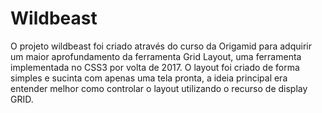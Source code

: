 # Wildbeast

O projeto wildbeast foi criado através do curso da Origamid para adquirir um maior aprofundamento da ferramenta Grid Layout, uma ferramenta implementada no CSS3 por volta de 2017.
O layout foi criado de forma simples e sucinta com apenas uma tela pronta, a ideia principal era entender melhor como controlar o layout utilizando o recurso de display GRID.
